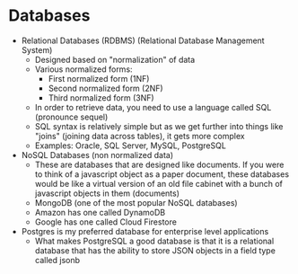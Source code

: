 # Databases
* Relational Databases (RDBMS) (Relational Database Management System)
  * Designed based on "normalization" of data
  * Various normalized forms:
    * First normalized form (1NF)
    * Second normalized form (2NF)
    * Third normalized form (3NF)
  * In order to retrieve data, you need to use a language called SQL (pronounce sequel)
  * SQL syntax is relatively simple but as we get further into things like "joins" (joining data across tables), it gets more complex
  * Examples: Oracle, SQL Server, MySQL, PostgreSQL
* NoSQL Databases (non normalized data)
  * These are databases that are designed like documents.  If you were to think of a javascript object as a paper document, these databases would be like a virtual version of an old file cabinet with a bunch of javascript objects in them (documents)
  * MongoDB (one of the most popular NoSQL databases)
  * Amazon has one called DynamoDB
  * Google has one called Cloud Firestore
* Postgres is my preferred database for enterprise level applications
  * What makes PostgreSQL a good database is that it is a relational database that has the ability to store JSON objects in a field type called jsonb